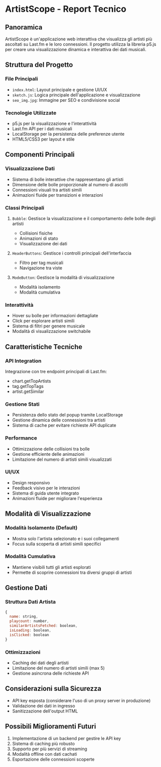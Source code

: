 # ArtistScope - Report Tecnico

## Panoramica
ArtistScope è un'applicazione web interattiva che visualizza gli artisti più ascoltati su Last.fm e le loro connessioni. Il progetto utilizza la libreria p5.js per creare una visualizzazione dinamica e interattiva dei dati musicali.

## Struttura del Progetto

### File Principali
- `index.html`: Layout principale e gestione UI/UX
- `sketch.js`: Logica principale dell'applicazione e visualizzazione
- `seo_img.jpg`: Immagine per SEO e condivisione social

### Tecnologie Utilizzate
- p5.js per la visualizzazione e l'interattività
- Last.fm API per i dati musicali
- LocalStorage per la persistenza delle preferenze utente
- HTML5/CSS3 per layout e stile

## Componenti Principali

### Visualizzazione Dati
- Sistema di bolle interattive che rappresentano gli artisti
- Dimensione delle bolle proporzionale al numero di ascolti
- Connessioni visuali tra artisti simili
- Animazioni fluide per transizioni e interazioni

### Classi Principali
1. `Bubble`: Gestisce la visualizzazione e il comportamento delle bolle degli artisti
   - Collisioni fisiche
   - Animazioni di stato
   - Visualizzazione dei dati

2. `HeaderButtons`: Gestisce i controlli principali dell'interfaccia
   - Filtro per tag musicali
   - Navigazione tra viste

3. `ModeButton`: Gestisce la modalità di visualizzazione
   - Modalità isolamento
   - Modalità cumulativa

### Interattività
- Hover su bolle per informazioni dettagliate
- Click per esplorare artisti simili
- Sistema di filtri per genere musicale
- Modalità di visualizzazione switchabile

## Caratteristiche Tecniche

### API Integration
Integrazione con tre endpoint principali di Last.fm:
- chart.getTopArtists
- tag.getTopTags
- artist.getSimilar

### Gestione Stati
- Persistenza dello stato del popup tramite LocalStorage
- Gestione dinamica delle connessioni tra artisti
- Sistema di cache per evitare richieste API duplicate

### Performance
- Ottimizzazione delle collisioni tra bolle
- Gestione efficiente delle animazioni
- Limitazione del numero di artisti simili visualizzati

### UI/UX
- Design responsivo
- Feedback visivo per le interazioni
- Sistema di guida utente integrato
- Animazioni fluide per migliorare l'esperienza

## Modalità di Visualizzazione

### Modalità Isolamento (Default)
- Mostra solo l'artista selezionato e i suoi collegamenti
- Focus sulla scoperta di artisti simili specifici

### Modalità Cumulativa
- Mantiene visibili tutti gli artisti esplorati
- Permette di scoprire connessioni tra diversi gruppi di artisti

## Gestione Dati

### Struttura Dati Artista
```javascript
{
  name: string,
  playcount: number,
  similarArtistsFetched: boolean,
  isLoading: boolean,
  isClicked: boolean
}
```

### Ottimizzazioni
- Caching dei dati degli artisti
- Limitazione del numero di artisti simili (max 5)
- Gestione asincrona delle richieste API

## Considerazioni sulla Sicurezza
- API key esposta (considerare l'uso di un proxy server in produzione)
- Validazione dei dati in ingresso
- Sanitizzazione dell'output HTML

## Possibili Miglioramenti Futuri
1. Implementazione di un backend per gestire le API key
2. Sistema di caching più robusto
3. Supporto per più servizi di streaming
4. Modalità offline con dati cachati
5. Esportazione delle connessioni scoperte
